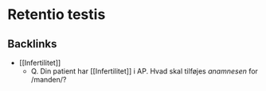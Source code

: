 # Retentio testis
## Backlinks
* [[Infertilitet]]
	* Q. Din patient har [[Infertilitet]] i AP. Hvad skal tilføjes *anamnesen* for /manden/? 

<!-- #anki/deck/Medicine #anki/tag/med/Abdominal surgery# -->

<!-- {BearID:D07F0FAF-D257-42EB-B2B7-BB1F46A27B35-53319-000066A4ABD7B9D0} -->
